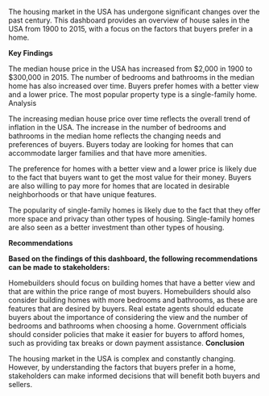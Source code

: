 The housing market in the USA has undergone significant changes over the past century. This dashboard provides an overview of house sales in the USA from 1900 to 2015, with a focus on the factors that buyers prefer in a home.

**Key Findings**

The median house price in the USA has increased from \$2,000 in 1900 to \$300,000 in 2015.
The number of bedrooms and bathrooms in the median home has also increased over time.
Buyers prefer homes with a better view and a lower price.
The most popular property type is a single-family home.
Analysis

The increasing median house price over time reflects the overall trend of inflation in the USA. The increase in the number of bedrooms and bathrooms in the median home reflects the changing needs and preferences of buyers. Buyers today are looking for homes that can accommodate larger families and that have more amenities.

The preference for homes with a better view and a lower price is likely due to the fact that buyers want to get the most value for their money. Buyers are also willing to pay more for homes that are located in desirable neighborhoods or that have unique features.

The popularity of single-family homes is likely due to the fact that they offer more space and privacy than other types of housing. Single-family homes are also seen as a better investment than other types of housing.

**Recommendations**

**Based on the findings of this dashboard, the following recommendations can be made to stakeholders:**

Homebuilders should focus on building homes that have a better view and that are within the price range of most buyers.
Homebuilders should also consider building homes with more bedrooms and bathrooms, as these are features that are desired by buyers.
Real estate agents should educate buyers about the importance of considering the view and the number of bedrooms and bathrooms when choosing a home.
Government officials should consider policies that make it easier for buyers to afford homes, such as providing tax breaks or down payment assistance.
**Conclusion**

The housing market in the USA is complex and constantly changing. However, by understanding the factors that buyers prefer in a home, stakeholders can make informed decisions that will benefit both buyers and sellers.
